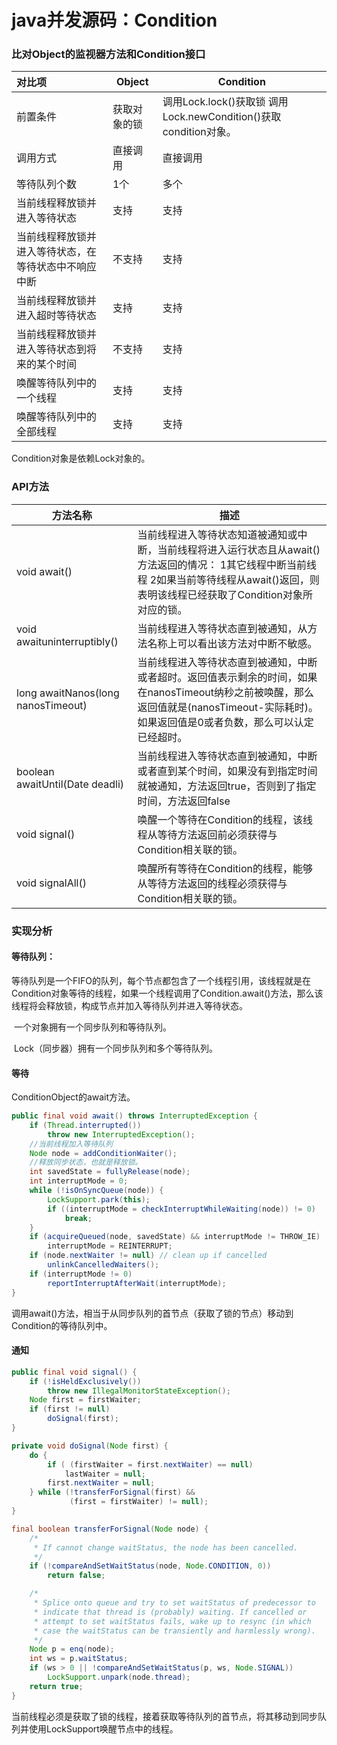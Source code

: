 # java并发源码：Condition

### 比对Object的监视器方法和Condition接口

| 对比项                        | Object | Condition                                |
| :------------------------- | ------ | ---------------------------------------- |
| 前置条件                       | 获取对象的锁 | 调用Lock.lock()获取锁                                                                                                     调用Lock.newCondition()获取condition对象。 |
| 调用方式                       | 直接调用   | 直接调用                                     |
| 等待队列个数                     | 1个     | 多个                                       |
| 当前线程释放锁并进入等待状态             | 支持     | 支持                                       |
| 当前线程释放锁并进入等待状态，在等待状态中不响应中断 | 不支持    | 支持                                       |
| 当前线程释放锁并进入超时等待状态           | 支持     | 支持                                       |
| 当前线程释放锁并进入等待状态到将来的某个时间     | 不支持    | 支持                                       |
| 唤醒等待队列中的一个线程               | 支持     | 支持                                       |
| 唤醒等待队列中的全部线程               | 支持     | 支持                                       |

Condition对象是依赖Lock对象的。

### API方法

| 方法名称                               | 描述                                       |
| ---------------------------------- | ---------------------------------------- |
| void await()                       | 当前线程进入等待状态知道被通知或中断，当前线程将进入运行状态且从await()方法返回的情况：                                                                                    1其它线程中断当前线程                                                                                       2如果当前等待线程从await()返回，则表明该线程已经获取了Condition对象所对应的锁。 |
| void awaituninterruptibly()        | 当前线程进入等待状态直到被通知，从方法名称上可以看出该方法对中断不敏感。     |
| long awaitNanos(long nanosTimeout) | 当前线程进入等待状态直到被通知，中断或者超时。返回值表示剩余的时间，如果在nanosTimeout纳秒之前被唤醒，那么返回值就是(nanosTimeout-实际耗时)。如果返回值是0或者负数，那么可以认定已经超时。 |
| boolean awaitUntil(Date deadli)    | 当前线程进入等待状态直到被通知，中断或者直到某个时间，如果没有到指定时间就被通知，方法返回true，否则到了指定时间，方法返回false |
| void signal()                      | 唤醒一个等待在Condition的线程，该线程从等待方法返回前必须获得与Condition相关联的锁。 |
| void signalAll()                   | 唤醒所有等待在Condition的线程，能够从等待方法返回的线程必须获得与Condition相关联的锁。 |

###  实现分析

#### 等待队列：

​	等待队列是一个FIFO的队列，每个节点都包含了一个线程引用，该线程就是在Condition对象等待的线程，如果一个线程调用了Condition.await()方法，那么该线程将会释放锁，构成节点并加入等待队列并进入等待状态。

​	一个对象拥有一个同步队列和等待队列。

​	Lock（同步器）拥有一个同步队列和多个等待队列。

#### 等待

ConditionObject的await方法。

```java
public final void await() throws InterruptedException {
    if (Thread.interrupted())
        throw new InterruptedException();
  	//当前线程加入等待队列
    Node node = addConditionWaiter();
  	//释放同步状态，也就是释放锁。
    int savedState = fullyRelease(node);
    int interruptMode = 0;
    while (!isOnSyncQueue(node)) {
        LockSupport.park(this);
        if ((interruptMode = checkInterruptWhileWaiting(node)) != 0)
            break;
    }
    if (acquireQueued(node, savedState) && interruptMode != THROW_IE)
        interruptMode = REINTERRUPT;
    if (node.nextWaiter != null) // clean up if cancelled
        unlinkCancelledWaiters();
    if (interruptMode != 0)
        reportInterruptAfterWait(interruptMode);
}
```

调用await()方法，相当于从同步队列的首节点（获取了锁的节点）移动到Condition的等待队列中。

#### 通知

```java
public final void signal() {
    if (!isHeldExclusively())
        throw new IllegalMonitorStateException();
    Node first = firstWaiter;
    if (first != null)
        doSignal(first);
}
```

```java
private void doSignal(Node first) {
    do {
        if ( (firstWaiter = first.nextWaiter) == null)
            lastWaiter = null;
        first.nextWaiter = null;
    } while (!transferForSignal(first) &&
             (first = firstWaiter) != null);
}
```

```java
final boolean transferForSignal(Node node) {
    /*
     * If cannot change waitStatus, the node has been cancelled.
     */
    if (!compareAndSetWaitStatus(node, Node.CONDITION, 0))
        return false;

    /*
     * Splice onto queue and try to set waitStatus of predecessor to
     * indicate that thread is (probably) waiting. If cancelled or
     * attempt to set waitStatus fails, wake up to resync (in which
     * case the waitStatus can be transiently and harmlessly wrong).
     */
    Node p = enq(node);
    int ws = p.waitStatus;
    if (ws > 0 || !compareAndSetWaitStatus(p, ws, Node.SIGNAL))
        LockSupport.unpark(node.thread);
    return true;
}
```

​	当前线程必须是获取了锁的线程，接着获取等待队列的首节点，将其移动到同步队列并使用LockSupport唤醒节点中的线程。